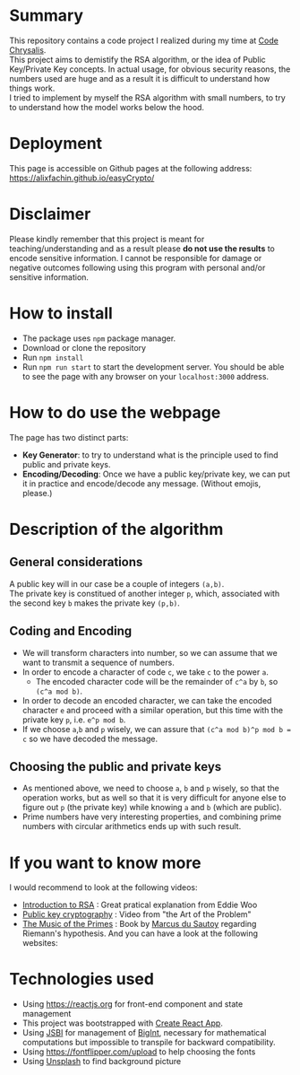 # Summary
This repository contains a code project I realized during my time at [Code Chrysalis](https://www.codechrysalis.io). <br>
This project aims to demistify the RSA algorithm, or the idea of Public Key/Private Key concepts. 
In actual usage, for obvious security reasons, the numbers used are huge and as a result it is difficult to understand how things work.<br>
I tried to implement by myself the RSA algorithm with small numbers, to try to understand how the model works below the hood.

# Deployment
This page is accessible on Github pages at the following address:
<https://alixfachin.github.io/easyCrypto/>

# Disclaimer
Please kindly remember that this project is meant for teaching/understanding and as a result please **do not use the results** to encode sensitive information. I cannot be responsible for damage or negative outcomes following using this program with personal and/or sensitive information.

# How to install
* The package uses `npm` package manager.
* Download or clone the repository
* Run `npm install`
* Run `npm run start` to start the development server. You should be able to see the page with any browser on your `localhost:3000` address.

# How to do use the webpage
The page has two distinct parts:
* **Key Generator**: to try to understand what is the principle used to find public and private keys.
* **Encoding/Decoding**: Once we have a public key/private key, we can put it in practice and encode/decode any message. (Without emojis, please.)

# Description of the algorithm
## General considerations
A public key will in our case be a couple of integers `(a,b)`. <br>
The private key is constitued of another integer `p`, which, associated with the second key `b`  makes the private key `(p,b)`.

## Coding and Encoding
* We will transform characters into number, so we can assume that we want to transmit a sequence of numbers.
* In order to encode a character of code `c`, we take `c` to the power `a`.
  * The encoded character code will be the remainder of `c^a` by `b`, so `(c^a mod b)`.
* In order to decode an encoded character, we can take the encoded character `e` and proceed with a similar operation, but this time with the private key `p`, i.e. `e^p mod b`.
* If we choose `a`,`b` and `p` wisely, we can assure that `(c^a mod b)^p mod b = c` so we have decoded the message.

## Choosing the public and private keys
* As mentioned above, we need to choose `a`, `b` and `p` wisely, so that the operation works, but as well so that it is very difficult for anyone else to figure out `p` (the private key) while knowing `a` and `b` (which are public).
* Prime numbers have very interesting properties, and combining prime numbers with circular arithmetics ends up with such result.

# If you want to know more
I would recommend to look at the following videos:
* [Introduction to RSA](https://www.youtube.com/watch?v=4zahvcJ9glg&t=2s) : Great pratical explanation from Eddie Woo
* [Public key cryptography](https://www.youtube.com/watch?v=wXB-V_Keiu8&t=805s) : Video from "the Art of the Problem"
* [The Music of the Primes](https://www.goodreads.com/book/show/208916.The_Music_of_the_Primes) : Book by [Marcus du Sautoy](https://www.conted.ox.ac.uk/profiles/marcus-du-sautoy) regarding Riemann's hypothesis.
And you can have a look at the following websites:


# Technologies used
* Using <https://reactjs.org> for front-end component and state management
* This project was bootstrapped with [Create React App](https://github.com/facebook/create-react-app).
* Using [JSBI](https://github.com/GoogleChromeLabs/jsbi) for management of [BigInt](https://developer.mozilla.org/en-US/docs/Web/JavaScript/Reference/Global_Objects/BigInt), necessary for mathematical computations but impossible to transpile for backward compatibility.
* Using <https://fontflipper.com/upload> to help choosing the fonts
* Using [Unsplash](https://unsplash.com) to find background picture 